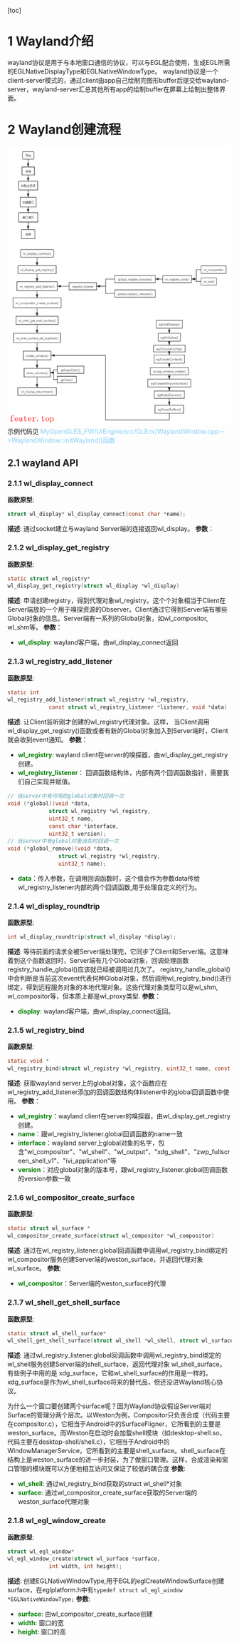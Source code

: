 [toc]
# 1 Wayland介绍
wayland协议是用于与本地窗口通信的协议，可以与EGL配合使用，生成EGL所需的EGLNativeDisplayType和EGLNativeWindowType。
wayland协议是一个client-server模式的，通过client由app自己绘制完图形buffer后提交给wayland-server，wayland-server汇总其他所有app的绘制buffer在屏幕上绘制出整体界面。
# 2 Wayland创建流程
![wayland-egl绘制窗口流程](img/openGLES_3.png)
示例代码见 <font color="#87CEFA">MyOpenGLES_FW/UIEngine/src/GLEnv/WaylandWindow.cpp-->WaylandWindow::initWayland()函数</font>

## 2.1 wayland API
### 2.1.1 wl_display_connect
**函数原型**:
```c
struct wl_display* wl_display_connect(const char *name);
```
**描述**:
通过socket建立与wayland Server端的连接返回wl_display。
**参数**：


### 2.1.2 wl_display_get_registry
**函数原型**:
```c
static struct wl_registry*
wl_display_get_registry(struct wl_display *wl_display)
```
**描述**:
 申请创建registry，得到代理对象wl_registry。这个个对象相当于Client在Server端放的一个用于嗅探资源的Observer。Client通过它得到Server端有哪些Global对象的信息。Server端有一系列的Global对象，如wl_compositor, wl_shm等。
 **参数**：
 - **<font color="green">wl_display</font>**: wayland客户端，由wl_display_connect返回

### 2.1.3 wl_registry_add_listener
**函数原型**:
```c
static int
wl_registry_add_listener(struct wl_registry *wl_registry,
			 const struct wl_registry_listener *listener, void *data)
```
**描述**:
 让Client监听刚才创建的wl_registry代理对象。这样， 当Client调用wl_display_get_registry()函数或者有新的Global对象加入到Server端时，Client就会收到event通知。
  **参数**：
  - **<font color="green">wl_registry</font>**: wayland client在server的嗅探器，由wl_display_get_registry创建。
  - **<font color="green">wl_registry_listener</font>**： 回调函数结构体，内部有两个回调函数指针，需要我们自己实现并赋值。
  ```c
  // 当server中有可用的global对象时回调一次
  void (*global)(void *data,
		       struct wl_registry *wl_registry,
		       uint32_t name,
		       const char *interface,
		       uint32_t version);
  // 当server中有global对象消失时回调一次
  void (*global_remove)(void *data,
			      struct wl_registry *wl_registry,
			      uint32_t name);
  ```
  - **<font color="green">data</font>**：传入参数，在调用回调函数时，这个值会作为参数data传给wl_registry_listener内部的两个回调函数,用于处理自定义的行为。

### 2.1.4 wl_display_roundtrip
**函数原型**:
```c
int wl_display_roundtrip(struct wl_display *display);
```
**描述**:
等待前面的请求全被Server端处理完，它同步了Client和Server端。这意味着到这个函数返回时，Server端有几个Global对象，回调处理函数registry_handle_global()应该就已经被调用过几次了。 registry_handle_global()中会判断是当前这次event代表何种Global对象，然后调用wl_registry_bind()进行绑定，得到远程服务对象的本地代理对象。这些代理对象类型可以是wl_shm, wl_compositor等，但本质上都是wl_proxy类型.
  **参数**：
  - **<font color="green">display</font>**: wayland客户端，由wl_display_connect返回。

### 2.1.5 wl_registry_bind
**函数原型**:
```c
static void *
wl_registry_bind(struct wl_registry *wl_registry, uint32_t name, const struct wl_interface *interface, uint32_t version)
```
**描述**:
获取wayland server上的global对象。这个函数应在wl_registry_add_listener添加的回调函数结构体listener中的global回调函数中使用。
**参数**：
- **<font color="green">wl_registry</font>**：wayland client在server的嗅探器，由wl_display_get_registry创建。
- **<font color="green">name</font>**：跟wl_registry_listener.global回调函数的name一致
- **<font color="green">interface</font>**：wayland server上global对象的名字，包含"wl_compositor"、"wl_shell"、"wl_output"、"xdg_shell"、"zwp_fullscreen_shell_v1"、"ivi_application"等
- **<font color="green">version</font>**：对应global对象的版本号，跟wl_registry_listener.global回调函数的version参数一致

### 2.1.6 wl_compositor_create_surface
**函数原型**:
```c
static struct wl_surface *
wl_compositor_create_surface(struct wl_compositor *wl_compositor)
```
**描述**:
通过在wl_registry_listener.global回调函数中调用wl_registry_bind绑定的wl_compositor服务创建Server端的weston_surface，并返回代理对象 wl_surface。
**参数**:
- **<font color="green">wl_compositor</font>**：Server端的weston_surface的代理

### 2.1.7 wl_shell_get_shell_surface
**函数原型**:
```c
static struct wl_shell_surface*
wl_shell_get_shell_surface(struct wl_shell *wl_shell, struct wl_surface *surface)
```
**描述**:
通过wl_registry_listener.global回调函数中调用wl_registry_bind绑定的wl_shell服务创建Server端的shell_surface，返回代理对象 wl_shell_surface。有些例子中用的是 xdg_surface，它和wl_shell_surface的作用是一样的。xdg_surface是作为wl_shell_surface将来的替代品，但还没进Wayland核心协议。

为什么一个窗口要创建两个surface呢？因为Wayland协议假设Server端对Surface的管理分两个层次。以Weston为例，Compositor只负责合成（代码主要在compositor.c），它相当于Android中的SurfaceFligner，它所看到的主要是weston_surface。而Weston在启动时会加载shell模块（如desktop-shell.so，代码主要在desktop-shell/shell.c），它相当于Android中的WindowManagerService，它所看到的主要是shell_surface。shell_surface在结构上是weston_surface的进一步封装，为了做窗口管理。这样，合成渲染和窗口管理的模块既可以方便地相互访问又保证了较低的耦合度
**参数**:
- **<font color="green">wl_shell</font>**: 通过wl_registry_bind获取的struct wl_shell*对象
- **<font color="green">surface</font>**: 通过wl_compositor_create_surface获取的Server端的weston_surface代理对象

### 2.1.8 wl_egl_window_create
**函数原型**:
```c
struct wl_egl_window*
wl_egl_window_create(struct wl_surface *surface,
		     int width, int height);
```
**描述**:
创建EGLNativeWindowType,用于EGL的eglCreateWindowSurface创建surface，在eglplatform.h中有```typedef struct wl_egl_window  *EGLNativeWindowType;```
**参数**:
- **<font color="green">surface</font>**: 由wl_compositor_create_surface创建
- **<font color="green">width</font>**: 窗口的宽
- **<font color="green">height</font>**: 窗口的高